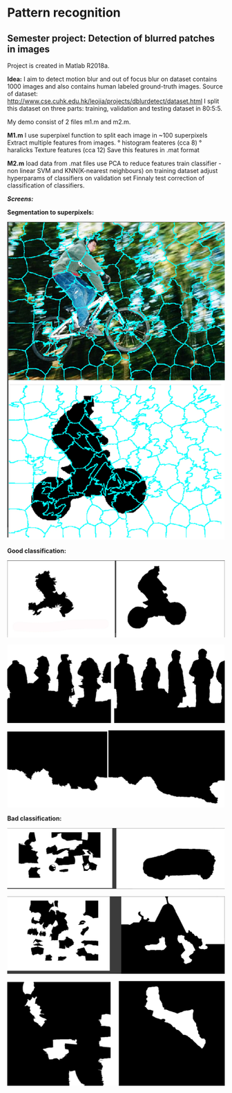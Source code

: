 
# Pattern recognition

## Semester project: Detection of blurred patches in images  


Project is created in Matlab R2018a.

**Idea:**
I aim to detect motion blur and out of focus blur on dataset contains 1000 images and also contains human labeled ground-truth images.
Source of dataset: http://www.cse.cuhk.edu.hk/leojia/projects/dblurdetect/dataset.html
I split this dataset on three parts: training, validation and testing dataset in 80:5:5.

My demo consist of 2 files m1.m and m2.m.

**M1.m**
I use superpixel function to split each image in ~100 superpixels
Extract multiple features from images.
	° histogram feateres (cca 8)
	° haralicks Texture features (cca 12)
Save this features in .mat format

**M2.m**
load data from .mat files
use PCA to reduce features
train classifier - non linear SVM and KNN(K-nearest neighbours) on training dataset 
adjust hyperparams of classifiers on validation set
Finnaly test correction of classification of classifiers. 

***Screens:***

**Segmentation to superpixels:**

![segmentation to superpixels](https://github.com/sarvasrobert/Scholar/blob/master/Pattern%20Recognition/1.png?raw=true)

**Good classification:**

![good classification](https://github.com/sarvasrobert/Scholar/blob/master/Pattern%20Recognition/2.png?raw=true)

![good classification](https://github.com/sarvasrobert/Scholar/blob/master/Pattern%20Recognition/3.png?raw=true)

![good classification](https://github.com/sarvasrobert/Scholar/blob/master/Pattern%20Recognition/4.png?raw=true)

**Bad classification:**

![bad classification](https://github.com/sarvasrobert/Scholar/blob/master/Pattern%20Recognition/bad1.png?raw=true)

![bed classification](https://github.com/sarvasrobert/Scholar/blob/master/Pattern%20Recognition/bad2.png?raw=true)

![bed classification](https://github.com/sarvasrobert/Scholar/blob/master/Pattern%20Recognition/bad3.png?raw=true)


	
